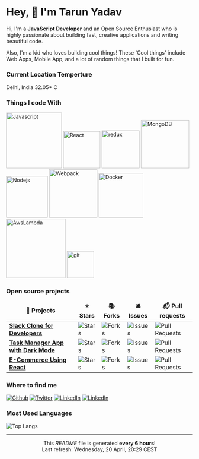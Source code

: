 <h1>Hey, 👋 I'm Tarun Yadav</h1>

<p>Hi, I'm a <b>JavaScript Developer </b> and an  Open  Source  Enthusiast who is highly passionate about building fast, creative applications and writing beautiful code. 

Also,  I'm a  kid who loves building cool things!  These  'Cool things' include Web Apps, Mobile App, and a lot of random things that I built for fun. </br>
 </p>

 <h3>Current Location Temperture</h3>
 <p> Delhi, India 32.05* C </p>

<h3>Things I code With</h3>


<p>
 <img alt="Javascript" src="https://img.shields.io/badge/-Javascript-black?style=for-the-badge&logo=javascript&logoColor=f0dc4e" width=150 />
 <img alt="React" src="https://img.shields.io/badge/-React-black?style=for-the-badge&logo=react&logoColor=#61dbfb" width=100 />
  <img alt="redux" src="https://img.shields.io/badge/-Redux-black?style=for-the-badge&logo=redux&logoColor=#7749bd" width=102/>
  <img alt="MongoDB" src="https://img.shields.io/badge/-MongoDB-black?style=for-the-badge&logo=mongodb&logoColor=#449f43" width=130 />
  <img alt="Nodejs" src="https://img.shields.io/badge/-Nodejs-black?style=for-the-badge&logo=Node.js&logoColor=#74aa63"  width=112/>
  <img alt="Webpack" src="https://img.shields.io/badge/-Webpack-black?style=for-the-badge&logo=webpack&logoColor=#1579c1" width=130/> 
  <img alt="Docker" src="https://img.shields.io/badge/-Docker-black?style=for-the-badge&logo=docker&logoColor=#029ded" width=120/>
  <img alt="AwsLambda" src="https://img.shields.io/badge/-AWS lambda-black?style=for-the-badge&logo=amazon&logoColor=#ff9900" width=160/>
  <img alt="git" src="https://img.shields.io/badge/-Git-black?style=for-the-badge&logo=git&logoColor=#f04f30" width=73 />

</p>

<h3>Open source projects</h3>
<table>
  <thead align="center">
    <tr border: none;>
      <td><b>🎁 Projects</b></td>
      <td><b>⭐ Stars</b></td>
      <td><b>📚 Forks</b></td>
      <td><b>🛎 Issues</b></td>
      <td><b>📬 Pull requests</b></td>
    </tr>
  </thead>
   <tbody>
    <tr>
	    <td><a href="https://github.com/tarunyadav1/Slack-clone-with-React-Firebase-Redux"><b>Slack Clone for Developers</b></a></td>
      <td><img alt="Stars" src="https://img.shields.io/github/stars/tarunyadav1/Slack-clone-with-React-Firebase-Redux?style=flat-square&labelColor=343b41"/></td>
      <td><img alt="Forks" src="https://img.shields.io/github/forks/tarunyadav1/Slack-clone-with-React-Firebase-Redux?style=flat-square&labelColor=343b41"/></td>
      <td><img alt="Issues" src="https://img.shields.io/github/issues/tarunyadav1/Slack-clone-with-React-Firebase-Redux?style=flat-square&labelColor=343b41"/></td>
      <td><img alt="Pull Requests" src="https://img.shields.io/github/issues-pr/tarunyadav1/Slack-clone-with-React-Firebase-Redux?style=flat-square&labelColor=343b41"/></td>
    </tr>
	  <tr>
		  <td><a href="https://github.com/tarunyadav1/Doist-React-App-Using-firebase"><b>Task Manager App with Dark Mode</b></a></td>
      <td><img alt="Stars" src="https://img.shields.io/github/stars/tarunyadav1/Doist-React-App-Using-firebase?style=flat-square&labelColor=343b41"/></td>
      <td><img alt="Forks" src="https://img.shields.io/github/forks/tarunyadav1/Doist-React-App-Using-firebase?style=flat-square&labelColor=343b41"/></td>
      <td><img alt="Issues" src="https://img.shields.io/github/issues/tarunyadav1/Doist-React-App-Using-firebase?style=flat-square&labelColor=343b41"/></td>
      <td><img alt="Pull Requests" src="https://img.shields.io/github/issues-pr/tarunyadav1/Doist-React-App-Using-firebase?style=flat-square&labelColor=343b41"/></td>
    </tr>
		<tr>
			<td><a href="https://github.com/tarunyadav1/Ecommerce-store-React-Redux-Firebase-StripePayment"><b>E-Commerce Using React </b></a></td>
      <td><img alt="Stars" src="https://img.shields.io/github/stars/tarunyadav1/Ecommerce-store-React-Redux-Firebase-StripePayment?style=flat-square&labelColor=343b41"/></td>
      <td><img alt="Forks" src="https://img.shields.io/github/forks/tarunyadav1/Ecommerce-store-React-Redux-Firebase-StripePayment?style=flat-square&labelColor=343b41"/></td>
      <td><img alt="Issues" src="https://img.shields.io/github/issues/tarunyadav1/Ecommerce-store-React-Redux-Firebase-StripePayment?style=flat-square&labelColor=343b41"/></td>
      <td><img alt="Pull Requests" src="https://img.shields.io/github/issues-pr/tarunyadav1/Ecommerce-store-React-Redux-Firebase-StripePayment?style=flat-square&labelColor=343b41"/></td>
    </tr>
  </tbody>
</table>

<h3>Where to find me</h3>
<p><a href="https://github.com/tarunyadav1" target="_blank"><img alt="Github" src="https://img.shields.io/badge/GitHub-%2312100E.svg?&style=for-the-badge&logo=Github&logoColor=white" /></a> <a href="https://twitter.com/tarunyadav9761" target="_blank"><img alt="Twitter" src="https://img.shields.io/badge/twitter-%231DA1F2.svg?&style=for-the-badge&logo=twitter&logoColor=white" /></a> <a href="https://www.linkedin.com/in/tarunyadav9761" target="_blank"><img alt="LinkedIn" src="https://img.shields.io/badge/linkedin-%230077B5.svg?&style=for-the-badge&logo=linkedin&logoColor=white" /></a> 
<a href="https://dev.to/tarunyadav1" target="_blank"><img alt="LinkedIn" src="https://img.shields.io/badge/DEV-%2312100E.svg?&style=for-the-badge&logo=dev.to&logoColor=white"  /></a> 
</p>

<h3>Most Used Languages </h3>

![Top Langs](https://github-readme-stats.vercel.app/api/top-langs/?username=anuraghazra&layout=compact&theme=material-palenight)



------------
<p align="center">This <i>README</i> file is generated <b>every 6 hours</b>!</br>Last refresh: Wednesday, 20 April, 20:29 CEST<br />
